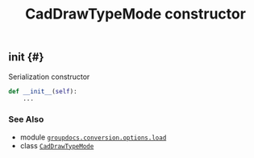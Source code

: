 ﻿---
title: CadDrawTypeMode constructor
second_title: GroupDocs.Conversion for Python via .NET API References
description: 
type: docs
weight: 10
url: /python-net/groupdocs.conversion.options.load/caddrawtypemode/__init__/
is_root: false
---

## __init__ {#}

Serialization constructor



```python
def __init__(self):
    ...
```





### See Also
* module [`groupdocs.conversion.options.load`](../../)
* class [`CadDrawTypeMode`](/conversion/python-net/groupdocs.conversion.options.load/caddrawtypemode)
